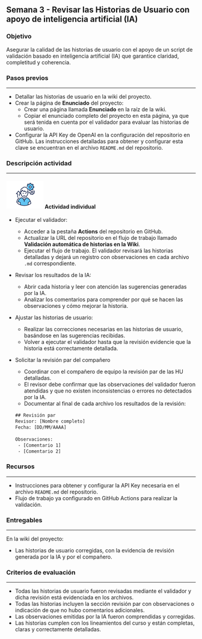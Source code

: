 ## Semana 3 - Revisar las Historias de Usuario con apoyo de inteligencia artificial (IA)

### Objetivo

Asegurar la calidad de las historias de usuario con el apoyo de un script de validación basado en inteligencia artificial (IA) que garantice claridad, completitud y coherencia.

### Pasos previos

---
* Detallar las historias de usuario en la wiki del proyecto.
* Crear la página de **Enunciado** del proyecto:
  * Crear una página llamada **Enunciado** en la raíz de la wiki.
  * Copiar el enunciado completo del proyecto en esta página, ya que será tenida en cuenta por el validador para evaluar las historias de usuario.
* Configurar la API Key de OpenAI en la configuración del repositorio en GitHub. Las instrucciones detalladas para obtener y configurar esta clave se encuentran en el archivo `README.md` del repositorio.


### Descripción actividad

---

#### ![](./../../assets/images/individuo.png) Actividad individual

* Ejecutar el validador:
  * Acceder a la pestaña **Actions** del repositorio en GitHub.
  * Actualizar la URL del repositorio en el flujo de trabajo llamado **Validación automática de historias en la Wiki**.
  * Ejecutar el flujo de trabajo. El validador revisará las historias detalladas y dejará un registro con observaciones en cada archivo `.md` correspondiente.

* Revisar los resultados de la IA:
  * Abrir cada historia y leer con atención las sugerencias generadas por la IA.
  * Analizar los comentarios para comprender por qué se hacen las observaciones y cómo mejorar la historia.

* Ajustar las historias de usuario:
  * Realizar las correcciones necesarias en las historias de usuario, basándose en las sugerencias recibidas.
  * Volver a ejecutar el validador hasta que la revisión evidencie que la historia está correctamente detallada.
 
* Solicitar la revisión par del compañero
  * Coordinar con el compañero de equipo la revisión par de las HU detalladas.
  * El revisor debe confirmar que las observaciones del validador fueron atendidas y que no existen inconsistencias o errores no detectados por la IA.
  * Documentar al final de cada archivo los resultados de la revisión:
    
   ````
   ## Revisión par
   Revisor: [Nombre completo]
   Fecha: [DD/MM/AAAA]
        
   Observaciones:
    - [Comentario 1]
    - [Comentario 2]
   ````

### Recursos

---
* Instrucciones para obtener y configurar la API Key necesaria en el archivo `README.md` del repositorio.
* Flujo de trabajo ya configurado en GitHub Actions para realizar la validación.

### Entregables

---

En la wiki del proyecto:
* Las historias de usuario corregidas, con la evidencia de revisión generada por la IA y por el compañero.

### Criterios de evaluación

---

* Todas las historias de usuario fueron revisadas mediante el validador y dicha revisión está evidenciada en los archivos.
* Todas las historias incluyen la sección revisión par con observaciones o indicación de que no hubo comentarios adicionales.
* Las observaciones emitidas por la IA fueron comprendidas y corregidas.
* Las historias cumplen con los lineamientos del curso y están completas, claras y correctamente detalladas.
